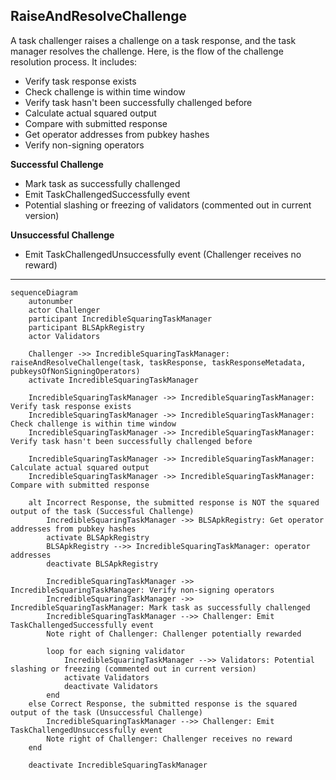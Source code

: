 
## RaiseAndResolveChallenge

A task challenger raises a challenge on a task response, and the task manager resolves the challenge. Here, is the flow of the challenge resolution process. It includes:

- Verify task response exists
- Check challenge is within time window
- Verify task hasn't been successfully challenged before
- Calculate actual squared output
- Compare with submitted response
- Get operator addresses from pubkey hashes
- Verify non-signing operators

**Successful Challenge**
- Mark task as successfully challenged
- Emit TaskChallengedSuccessfully event
- Potential slashing or freezing of validators (commented out in current version)

**Unsuccessful Challenge**
- Emit TaskChallengedUnsuccessfully event (Challenger receives no reward)

---

```mermaid
sequenceDiagram
    autonumber
    actor Challenger
    participant IncredibleSquaringTaskManager
    participant BLSApkRegistry
    actor Validators

    Challenger ->> IncredibleSquaringTaskManager: raiseAndResolveChallenge(task, taskResponse, taskResponseMetadata, pubkeysOfNonSigningOperators)
    activate IncredibleSquaringTaskManager

    IncredibleSquaringTaskManager ->> IncredibleSquaringTaskManager: Verify task response exists
    IncredibleSquaringTaskManager ->> IncredibleSquaringTaskManager: Check challenge is within time window
    IncredibleSquaringTaskManager ->> IncredibleSquaringTaskManager: Verify task hasn't been successfully challenged before

    IncredibleSquaringTaskManager ->> IncredibleSquaringTaskManager: Calculate actual squared output
    IncredibleSquaringTaskManager ->> IncredibleSquaringTaskManager: Compare with submitted response

    alt Incorrect Response, the submitted response is NOT the squared output of the task (Successful Challenge)
        IncredibleSquaringTaskManager ->> BLSApkRegistry: Get operator addresses from pubkey hashes
        activate BLSApkRegistry
        BLSApkRegistry -->> IncredibleSquaringTaskManager: operator addresses
        deactivate BLSApkRegistry
        
        IncredibleSquaringTaskManager ->> IncredibleSquaringTaskManager: Verify non-signing operators
        IncredibleSquaringTaskManager ->> IncredibleSquaringTaskManager: Mark task as successfully challenged
        IncredibleSquaringTaskManager -->> Challenger: Emit TaskChallengedSuccessfully event
        Note right of Challenger: Challenger potentially rewarded
        
        loop for each signing validator
            IncredibleSquaringTaskManager -->> Validators: Potential slashing or freezing (commented out in current version)
            activate Validators
            deactivate Validators
        end
    else Correct Response, the submitted response is the squared output of the task (Unsuccessful Challenge)
        IncredibleSquaringTaskManager -->> Challenger: Emit TaskChallengedUnsuccessfully event
        Note right of Challenger: Challenger receives no reward
    end

    deactivate IncredibleSquaringTaskManager
```